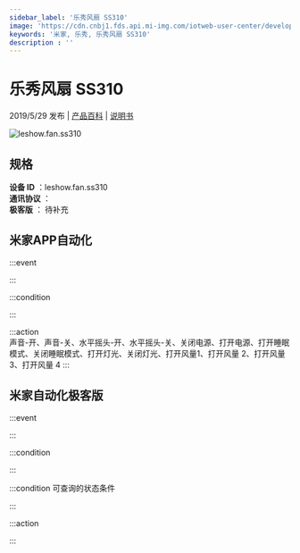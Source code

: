 ```yaml
---
sidebar_label: '乐秀风扇 SS310'
image: 'https://cdn.cnbj1.fds.api.mi-img.com/iotweb-user-center/developer_1679047612911zAtxoIkk.png?GalaxyAccessKeyId=AKVGLQWBOVIRQ3XLEW&Expires=9223372036854775807&Signature=GvDPZ9/a6VcNi7b/Bxm5Mfom8bU='
keywords: '米家, 乐秀, 乐秀风扇 SS310'
description : ''
---
```

# 乐秀风扇 SS310

2019/5/29 发布 | [产品百科](https://home.mi.com/webapp/content/baike/product/index.html?model=leshow.fan.ss310/) | [说明书](https://home.mi.com/views/introduction.html?model=leshow.fan.ss310&region=cn)

![leshow.fan.ss310](https://cdn.cnbj1.fds.api.mi-img.com/iotweb-user-center/developer_1679047612911zAtxoIkk.png?GalaxyAccessKeyId=AKVGLQWBOVIRQ3XLEW&Expires=9223372036854775807&Signature=GvDPZ9/a6VcNi7b/Bxm5Mfom8bU=)

## 规格  
> 
**设备 ID** ：leshow.fan.ss310  
**通讯协议** ：  
**极客版**  ： 待补充 


## 米家APP自动化  

:::event  

:::

:::condition  

:::

:::action   
声音-开、声音-关、水平摇头-开、水平摇头-关、关闭电源、打开电源、打开睡眠模式、关闭睡眠模式、打开灯光、关闭灯光、打开风量1、打开风量 2、打开风量3、打开风量 4
:::

## 米家自动化极客版  

:::event  

:::

:::condition  

:::

:::condition 可查询的状态条件  

:::

:::action  

:::

        
